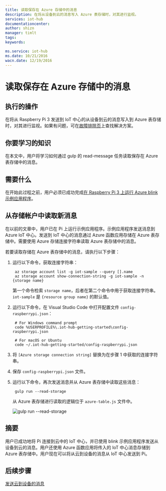 ```yaml
---
title: 读取保存在 Azure 存储中的消息
description: 在将从设备到云的消息写入 Azure 表存储时，对其进行监视。
services: iot-hub
documentationcenter: 
author: shizn
manager: timlt
tags: 
keywords: 

ms.service: iot-hub
ms.date: 10/21/2016
wacn.date: 12/19/2016
---
```


# 读取保存在 Azure 存储中的消息
## 执行的操作
在将从 Raspberry Pi 3 发送到 IoT 中心的从设备到云的消息写入到 Azure 表存储时，对其进行监视。如果有问题，可在[故障排除页](./iot-hub-raspberry-pi-kit-node-troubleshooting.md)上查找解决方案。

## 你要学习的知识
在本文中，用户将学习如何通过 gulp 的 read-message 任务读取保存在 Azure 表存储中的消息。

## 需要什么
在开始此过程之前，用户必须已成功完成[在 Raspberry Pi 3 上运行 Azure blink 示例应用程序](./iot-hub-raspberry-pi-kit-node-lesson3-run-azure-blink.md)。

## 从存储帐户中读取新消息
在以前的文章中，用户已在 Pi 上运行示例应用程序。示例应用程序发送消息到 Azure IoT 中心。发送到 IoT 中心的消息通过 Azure 函数应用存储在 Azure 表存储中。需要使用 Azure 存储连接字符串读取 Azure 表存储中的消息。

若要读取存储在 Azure 表存储中的消息，请执行以下步骤：

1. 运行以下命令，获取连接字符串：

        az storage account list -g iot-sample --query [].name
        az storage account show-connection-string -g iot-sample -n {storage name}

    第一个命令检索 `storage name`，后者在第二个命令中用于获取连接字符串。`iot-sample` 是 `{resource group name}` 的默认值。

2. 运行以下命令，在 Visual Studio Code 中打开配置文件 `config-raspberrypi.json`：

        # For Windows command prompt
        code %USERPROFILE%\.iot-hub-getting-started\config-raspberrypi.json

        # For macOS or Ubuntu
        code ~/.iot-hub-getting-started/config-raspberrypi.json

3. 将 `[Azure storage connection string]` 替换为在步骤 1 中获取的连接字符串。
4. 保存 `config-raspberrypi.json` 文件。
5. 运行以下命令，再次发送消息并从 Azure 表存储中读取这些消息：

        gulp run --read-storage

    从 Azure 表存储进行读取的逻辑位于 `azure-table.js` 文件中。

    ![gulp run --read-storage](./media/iot-hub-raspberry-pi-lessons/lesson3/gulp_read_message.png)  

## 摘要
用户已成功地将 Pi 连接到云中的 IoT 中心，并已使用 blink 示例应用程序发送从设备到云的消息。用户还使用 Azure 函数应用将传入的 IoT 中心消息存储到 Azure 表存储中。用户现在可以将从云到设备的消息从 IoT 中心发送到 Pi。

## 后续步骤
[发送云到设备的消息](./iot-hub-raspberry-pi-kit-node-lesson4-send-cloud-to-device-messages.md)

<!---HONumber=Mooncake_1212_2016-->